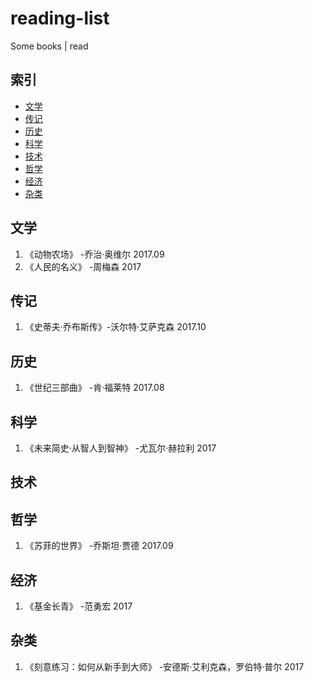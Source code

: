 # reading-list
Some books | read
## 索引
- [文学](#文学)
- [传记](#传记)
- [历史](#历史)
- [科学](#科学)
- [技术](#技术)
- [哲学](#哲学)
- [经济](#经济)
- [杂类](#杂类)

## 文学
1. 《动物农场》 -乔治·奥维尔 2017.09
1. 《人民的名义》 -周梅森 2017

## 传记
1. 《史蒂夫·乔布斯传》-沃尔特·艾萨克森 2017.10

## 历史
1. 《世纪三部曲》 -肯·福莱特 2017.08

## 科学
1. 《未来简史·从智人到智神》 -尤瓦尔·赫拉利 2017

## 技术
## 哲学
1. 《苏菲的世界》 -乔斯坦·贾德 2017.09

## 经济
1. 《基金长青》 -范勇宏 2017

## 杂类
1. 《刻意练习：如何从新手到大师》 -安德斯·艾利克森，罗伯特·普尔 2017